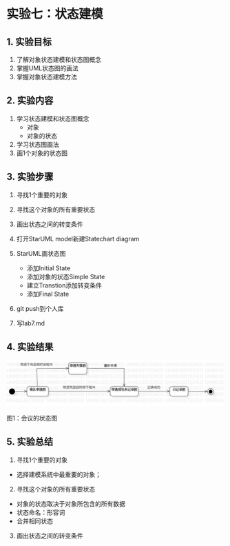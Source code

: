﻿# 实验七：状态建模

## 1. 实验目标

1. 了解对象状态建模和状态图概念
2. 掌握UML状态图的画法
3. 掌握对象状态建模方法

## 2. 实验内容

1. 学习状态建模和状态图概念
   - 对象
   - 对象的状态
2. 学习状态图画法
3. 画1个对象的状态图



## 3. 实验步骤

1. 寻找1个重要的对象
2. 寻找这个对象的所有重要状态
3. 画出状态之间的转变条件 
4. 打开StarUML model新建Statechart diagram
5. StarUML画状态图
   - 添加Initial State
   - 添加对象的状态Simple State
   - 建立Transtion添加转变条件
   - 添加Final State
   
4. git push到个人库
5. 写lab7.md


## 4. 实验结果

![状态图](./StatechartDiagram1.jpg)

图1：会议的状态图



## 5. 实验总结
1. 寻找1个重要的对象
  - 选择建模系统中最重要的对象； 
2. 寻找这个对象的所有重要状态
  - 对象的状态取决于对象所包含的所有数据
  - 状态命名：形容词
  - 合并相同状态
3. 画出状态之间的转变条件
 